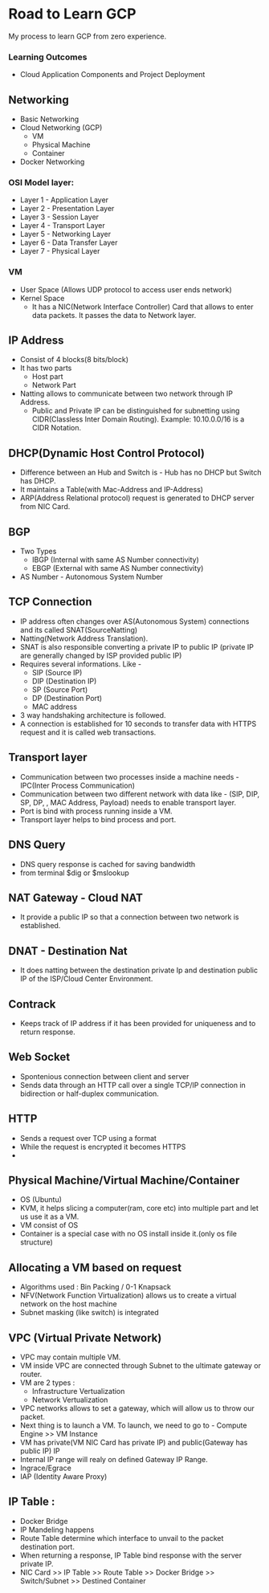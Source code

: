# Road to Learn GCP

My process to learn GCP from zero experience.

### Learning Outcomes
- Cloud Application Components and Project Deployment


## Networking
- Basic Networking
- Cloud Networking (GCP)
  - VM
  - Physical Machine
  - Container
- Docker Networking


### OSI Model layer:
- Layer 1 - Application Layer
- Layer 2 - Presentation Layer
- Layer 3 - Session Layer
- Layer 4 - Transport Layer
- Layer 5 - Networking Layer
- Layer 6 - Data Transfer Layer
- Layer 7 - Physical Layer


### VM
- User Space (Allows UDP protocol to access user ends network)
- Kernel Space
  - It has a NIC(Network Interface Controller) Card that allows to enter data packets. It passes the data to Network layer.
  

## IP Address
- Consist of 4 blocks(8 bits/block)
- It has two parts 
  - Host part
  - Network Part
- Natting allows to communicate between two network through IP Address.
  - Public and Private IP can be distinguished for subnetting using CIDR(Classless Inter Domain Routing). Example: 10.10.0.0/16 is a CIDR Notation.
  

## DHCP(Dynamic Host Control Protocol)
- Difference between an Hub and Switch is - Hub has no DHCP but Switch has DHCP.
- It maintains a Table(with Mac-Address and IP-Address)
- ARP(Address Relational protocol) request is generated to DHCP server from NIC Card.


## BGP
- Two Types
  - IBGP (Internal with same AS Number connectivity)
  - EBGP (External with same AS Number connectivity)
- AS Number - Autonomous System Number


## TCP Connection
- IP address often changes over AS(Autonomous System) connections and its called SNAT(SourceNatting)
- Natting(Network Address Translation).
- SNAT is also responsible converting a private IP to public IP (private IP are generally changed by ISP provided public IP)
- Requires several informations. Like - 
  - SIP (Source IP)
  - DIP (Destination IP)
  - SP (Source Port)
  - DP (Destination Port)
  - MAC address
- 3 way handshaking architecture is followed.
- A connection is established for 10 seconds to transfer data with HTTPS request and it is called web transactions.


## Transport layer
- Communication between two processes inside a machine needs - IPC(Inter Process Communication)
- Communication between two different network with data like - (SIP, DIP, SP, DP, , MAC Address, Payload) needs to enable transport layer.
- Port is bind with process running inside a VM.
- Transport layer helps to bind process and port.


## DNS Query
- DNS query response is cached for saving bandwidth
- from terminal $dig or $mslookup


## NAT Gateway - Cloud NAT
- It provide a public IP so that a connection between two network is established.


## DNAT - Destination Nat
- It does natting between the destination private Ip and destination public IP of the ISP/Cloud Center Environment.


## Contrack
- Keeps track of IP address if it has been provided for uniqueness and to return response.


## Web Socket
- Spontenious connection between client and server
- Sends data through an HTTP call over a single TCP/IP connection in bidirection or half-duplex communication.


## HTTP
- Sends a request over TCP using a format
- While the request is encrypted it becomes HTTPS
- 


## Physical Machine/Virtual Machine/Container
- OS (Ubuntu)
- KVM,  it helps slicing a computer(ram, core etc) into multiple part and let us use it as a VM.
- VM consist of OS
- Container is a special case with no OS install inside it.(only os file structure)
 


## Allocating a VM based on request
- Algorithms used : Bin Packing / 0-1 Knapsack
- NFV(Network Function Virtualization) allows us to create a virtual network on the host machine
- Subnet masking (like switch) is integrated


## VPC (Virtual Private Network)
- VPC may contain multiple VM.
- VM inside VPC are connected through Subnet to the ultimate gateway or router.
- VM are 2 types :
    - Infrastructure Vertualization
    - Network Vertualization
- VPC networks allows to set a gateway, which will allow us to throw our packet.
- Next thing is to launch a VM. To launch, we need to go to - Compute Engine >> VM Instance
- VM has private(VM NIC Card has private IP) and public(Gateway has public IP) IP
- Internal IP range will realy on defined Gateway IP Range.
- Ingrace/Egrace
- IAP (Identity Aware Proxy)


## IP Table : 
 - Docker Bridge
 - IP Mandeling happens
 - Route Table determine which interface to unvail to the packet destination port.
 - When returning a response, IP Table bind response with the server private IP.
 - NIC Card >> IP Table >> Route Table >> Docker Bridge >> Switch/Subnet >> Destined Container

































